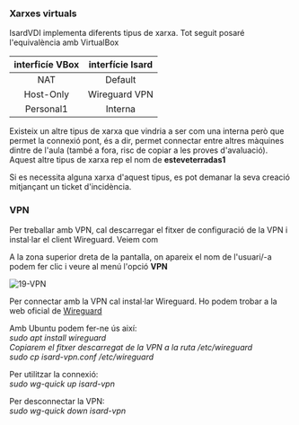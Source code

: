 ### Xarxes virtuals

IsardVDI implementa diferents tipus de xarxa. Tot seguit posaré l'equivalència amb VirtualBox

| interficíe VBox | interfície Isard |
|:-----------------:|:------------------:|
| NAT | Default |
| Host-Only | Wireguard VPN |
| Personal1 | Interna |

Existeix un altre tipus de xarxa que vindria a ser com una interna però que permet la connexió pont, és a dir, permet connectar entre altres màquines dintre de l'aula (també a fora, risc de copiar a les proves d'avaluació).  
Aquest altre tipus de xarxa rep el nom de **esteveterradas1**

Si es necessita alguna xarxa d'aquest tipus, es pot demanar la seva creació mitjançant un ticket d'incidència.

### VPN
Per treballar amb VPN, cal descarregar el fitxer de configuració de la VPN i instal·lar el client Wireguard. Veiem com

A la zona superior dreta de la pantalla, on apareix el nom de l'usuari/-a podem fer clic i veure al menú l'opció **VPN**

![19-VPN](https://github.com/user-attachments/assets/8f4472d6-fdbf-425a-92bb-0cf2abefab98)

Per connectar amb la VPN cal instal·lar Wireguard. Ho podem trobar a la web oficial de [Wireguard](https://www.wireguard.com/install/)

Amb Ubuntu podem fer-ne ús així:  
*sudo apt install wireguard*  
*Copiarem el fitxer descarregat de la VPN a la ruta /etc/wireguard*  
*sudo cp isard-vpn.conf /etc/wireguard*

Per utilitzar la connexió:  
*sudo wg-quick up isard-vpn*

Per desconnectar la VPN:  
*sudo wg-quick down isard-vpn*
